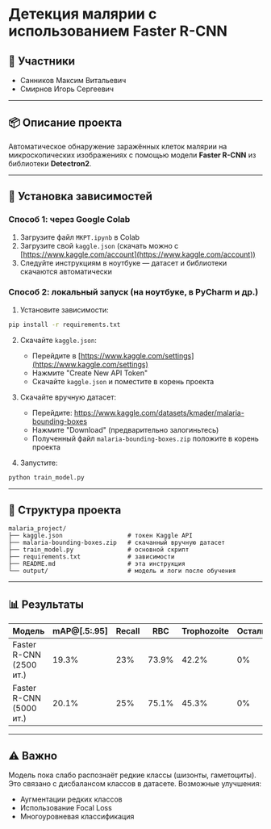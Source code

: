 # Детекция малярии с использованием Faster R-CNN

## 🧠 Участники
- Санников Максим Витальевич
- Смирнов Игорь Сергеевич

---

## 📦 Описание проекта
Автоматическое обнаружение заражённых клеток малярии на микроскопических изображениях с помощью модели **Faster R-CNN** из библиотеки **Detectron2**.

---

## 🔧 Установка зависимостей

### Способ 1: через Google Colab
1. Загрузите файл `МКРТ.ipynb` в Colab
2. Загрузите свой `kaggle.json` (скачать можно с [https://www.kaggle.com/account](https://www.kaggle.com/account))
3. Следуйте инструкциям в ноутбуке — датасет и библиотеки скачаются автоматически

### Способ 2: локальный запуск (на ноутбуке, в PyCharm и др.)

1. Установите зависимости:
```bash
pip install -r requirements.txt
```

2. Скачайте `kaggle.json`:
   - Перейдите в [https://www.kaggle.com/settings](https://www.kaggle.com/settings)
   - Нажмите "Create New API Token"
   - Скачайте `kaggle.json` и поместите в корень проекта

3. Скачайте вручную датасет:
   - Перейдите: https://www.kaggle.com/datasets/kmader/malaria-bounding-boxes
   - Нажмите "Download" (предварительно залогиньтесь)
   - Полученный файл `malaria-bounding-boxes.zip` положите в корень проекта

4. Запустите:
```bash
python train_model.py
```

---

## 📁 Структура проекта

```
malaria_project/
├── kaggle.json                  # токен Kaggle API
├── malaria-bounding-boxes.zip   # скачанный вручную датасет
├── train_model.py               # основной скрипт
├── requirements.txt             # зависимости
├── README.md                    # эта инструкция
└── output/                      # модель и логи после обучения
```

---

## 📊 Результаты

| Модель           | mAP@[.5:.95] | Recall | RBC  | Trophozoite | Остальные |
|------------------|-------------|--------|------|--------------|------------|
| Faster R-CNN (2500 ит.) | 19.3%       | 23%    | 73.9% | 42.2%        | 0%         |
| Faster R-CNN (5000 ит.) | 20.1%       | 25%    | 75.1% | 45.3%        | 0%         |

---

## ⚠️ Важно
Модель пока слабо распознаёт редкие классы (шизонты, гаметоциты). Это связано с дисбалансом классов в датасете. Возможные улучшения:
- Аугментации редких классов
- Использование Focal Loss
- Многоуровневая классификация
